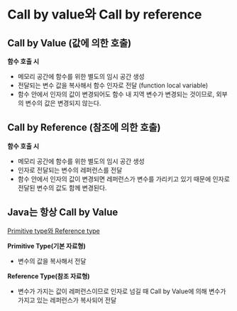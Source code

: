 # Call by value와 Call by reference

## Call by Value (값에 의한 호출)
**함수 호출 시** 
- 메모리 공간에 함수를 위한 별도의 임시 공간 생성 
- 전달되는 변수 값을 복사해서 함수 인자로 전달 (function local variable)
- 함수 안에서 인자의 값이 변경되어도 함수 내 지역 변수가 변경되는 것이므로, 외부의 변수의 값은 변경되지 않는다.

## Call by Reference (참조에 의한 호출)
**함수 호출 시** 
- 메모리 공간에 함수를 위한 별도의 임시 공간 생성 
- 인자로 전달되는 변수의 레퍼런스를 전달
- 함수 안에서 인자의 값이 변경되면 레퍼런스가 변수를 가리키고 있기 때문에 인자로 전달된 변수의 값도 함께 변경된다.

## Java는 항상 Call by Value 
[Primitive type와 Reference type](https://github.com/Dayoung1014/TIL/blob/main/interview/Java/Primitive%20type%EC%99%80%20Reference%20type.md)

**Primitive Type(기본 자료형)**
- 변수의 값을 복사해서 전달

**Reference Type(참조 자료형)**
- 변수가 가지는 값이 레퍼런스이므로 인자로 넘길 때 Call by Value에 의해 변수가 가지고 있는 레퍼런스가 복사되어 전달

